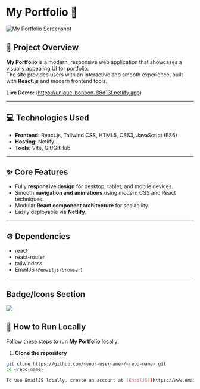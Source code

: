 # My Portfolio 🌟

![My Portfolio Screenshot](./screenshot.png) 

## 🔹 Project Overview

**My Portfolio** is a modern, responsive web application that showcases a visually appealing UI for portfolio.  
The site provides users with an interactive and smooth experience, built with **React.js** and modern frontend tools.  

**Live Demo:** (https://unique-bonbon-88d13f.netlify.app)

---

## 💻 Technologies Used

- **Frontend:** React.js, Tailwind CSS, HTML5, CSS3, JavaScript (ES6)  
- **Hosting:** Netlify  
- **Tools:** Vite, Git/GitHub  

---

## ✨ Core Features

- Fully **responsive design** for desktop, tablet, and mobile devices.  
- Smooth **navigation and animations** using modern CSS and React techniques.  
- Modular **React component architecture** for scalability.  
- Easily deployable via **Netlify**.  

---

## ⚙️ Dependencies

- react   
- react-router  
- tailwindcss  
- EmailJS (`@emailjs/browser`)

---
## Badge/Icons Section
<img src="https://cdn-icons-png.flaticon.com/128/8983/8983107.png" />


## 🚀 How to Run Locally

Follow these steps to run **My Portfolio** locally:  

1. **Clone the repository**

```bash
git clone https://github.com/<your-username>/<repo-name>.git
cd <repo-name>

To use EmailJS locally, create an account at [EmailJS](https://www.emailjs.com/), get your **Service ID**, **Template ID**, and **Public Key**, and add them to your `.env` or directly in the form component.

